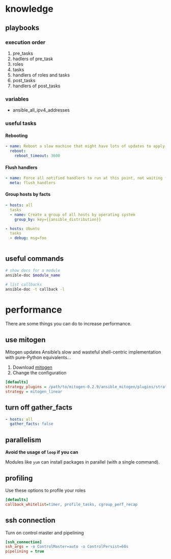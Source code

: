 # knowledge

## playbooks

### execution order

1. pre_tasks
2. hadlers of pre_task
3. roles
4. tasks
5. handlers of roles and tasks
6. post_tasks
7. handlers of post_tasks

### variables

* ansible_all_ipv4_addresses

### useful tasks

#### Rebooting

```yaml
- name: Reboot a slow machine that might have lots of updates to apply
  reboot:
    reboot_timeout: 3600
```

#### Flush handlers

```yaml
- name: Force all notified handlers to run at this point, not waiting for normal sync points
  meta: flush_handlers
```

#### Group hosts by facts

```yaml
- hosts: all
  tasks
  - name: Create a group of all hosts by operating system
    group_by: key={{ansible_distribution}}

- hosts: Ubuntu
  tasks
  - debug: msg=foo
    
```

## useful commands
```bash
# show docs for a module
ansible-doc $module_name

# list callbacks
ansible-doc -t callback -l
```

# performance

There are some things you can do to increase performance.

## use mitogen

Mitogen updates Ansible’s slow and wasteful shell-centric implementation with pure-Python equivalents...

1. Download [mitogen](https://networkgenomics.com/try/mitogen-0.2.9.tar.gz)
2. Change the configuration

```ini
[defaults]
strategy_plugins = /path/to/mitogen-0.2.9/ansible_mitogen/plugins/strategy
strategy = mitogen_linear
```

## turn off gather_facts

```yaml
- hosts: all
  gather_facts: false
```

## parallelism

**Avoid the usage of `loop` if you can**

Modules like `yum` can install packages in parallel (with a single command).

## profiling

Use these options to profile your roles
```ini
[defaults]
callback_whitelist=timer, profile_tasks, cgroup_perf_recap
```

## ssh connection

Turn on control master and pipelining

```ini
[ssh_connection]
ssh_args = -o ControlMaster=auto -o ControlPersist=60s
pipelining = true
```
